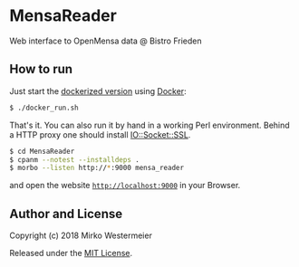# MensaReader

Web interface to OpenMensa data @ Bistro Frieden

## How to run

Just start the [dockerized version][dover] using [Docker][docker]:

```bash
$ ./docker_run.sh
```

That's it. You can also run it by hand in a working Perl environment. Behind a HTTP proxy one should install [IO::Socket::SSL][iss].

```bash
$ cd MensaReader
$ cpanm --notest --installdeps .
$ morbo --listen http://*:9000 mensa_reader
```

and open the website [`http://localhost:9000`][url] in your Browser.

[dover]: Dockerfile
[docker]: https://www.docker.com
[iss]: https://metacpan.org/pod/IO::Socket::SSL

## Author and License

Copyright (c) 2018 Mirko Westermeier

Released under the [MIT License][mit].

[url]: http://localhost:9000
[mit]: LICENSE
